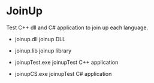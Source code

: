 # JoinUp
Test C++ dll and C# application to join up each language.

- joinup.dll
  joinup DLL

- joinup.lib
  joinup library

- joinupTest.exe
  joinupTest C++ application

- joinupCS.exe
  joinupTest C# application
